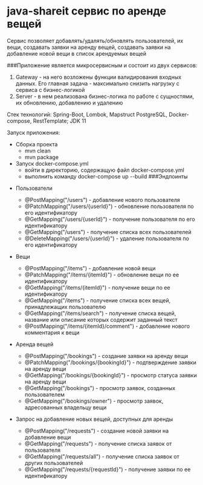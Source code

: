 # java-shareit сервис по аренде вещей

Сервис позволяет добавлять/удалять/обновлять пользователей, их вещи, создавать заявки на аренду вещей, создавать заявки на добавление новой вещи в список арендуемых вещей

###Приложение является микросервисным и состоит из двух сервисов:
1. Gateway - на него возложены функции валидирования входных данных. Его главная задача - максимально снизить нагрузку с сервиса с бизнес-логикой
2. Server - в нем реализована бизнес-логика по работе с сущностями, их обновлению, добавлению и удалению

Стек технологий: Spring-Boot, Lombok, Mapstruct PostgreSQL, Docker-compose, RestTemplate; JDK 11  

Запуск приложения:  
* Сборка проекта
  * mvn clean
  * mvn package
* Запуск docker-compose.yml
    * войти в директорию, содержащую файл docker-compose.yml
    * выполнить команду docker-compose up --build
###Эндпоинты
- Пользователи
  - @PostMapping("/users") - добавление нового пользователя
  - @PatchMapping("/users/{userId}") - обновление пользователя по его идентификатору
  - @GetMapping("/users/{userId}") - получение пользователя по его идентификатору
  - @GetMapping("/users") - получение списка всех пользователей
  - @DeleteMapping("/users/{userId}") - удаление пользователя по его идентификатору

- Вещи
  - @PostMapping("/items") - добавление новой вещи
  - @PatchMapping("/items/{itemId}") - обновление вещи по ее идентификатору
  - @GetMapping("/items/{itemId}") - получение вещи по ее идентификатору
  - @GetMapping("/items") - получение списка всех вещей, принадлежащих пользователю
  - @GetMapping("/items/search") - получение списка вещей, название или описание которых содержит заданный текст
  - @PostMapping("/items/{itemId}/comment") - добавление нового комментария к вещи

- Аренда вещей
  - @PostMapping("/bookings") - создание заявки на аренду вещи
  - @PatchMapping("/bookings/{bookingId}") - подтверждение заявки на аренду вещи
  - @GetMapping("/bookings/{bookingId}") - просмотр статуса заявки на аренду вещи
  - @GetMapping("/bookings") - просмотр заявок, созданных пользователем
  - @GetMapping("/bookings/owner") - просмотр заявок, адресованных владельцу вещи

- Запрос на добавление новых вещей, доступных для аренды
  - @PostMapping("/requests") - создание новой заявки на добавление вещи
  - @GetMapping("/requests") - получение списка заявок от пользователя
  - @GetMapping("/requests/all") - получение списка заявок от других пользователей
  - @GetMapping("/requests/{requestId}") - получение заявки по ее идентификатору
